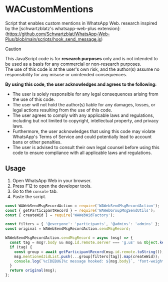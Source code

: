 # WACustomMentions
Script that enables custom mentions in WhatsApp Web.
research inspired by the [schwartzblatz's whatsapp-web-plus extension]:(https://github.com/Schwartzblat/WhatsApp-Web-Plus/blob/main/scripts/hook_send_message.js)

> [!CAUTION] 
> This JavaScript code is for **research purposes** only and is not intended to be used as a basis for any commercial or non-research purposes.  
> The use of this code is at the user's own risk, and the author(s) assume no responsibility for any misuse or unintended consequences.  
>
> **By using this code, the user acknowledges and agrees to the following:**
> 
> - The user is solely responsible for any legal consequences arising from the use of this code.  
> - The user will not hold the author(s) liable for any damages, losses, or legal actions resulting from the use of this code.  
> - The user agrees to comply with any applicable laws and regulations, including but not limited to copyright, intellectual property, and privacy laws.  
> - Furthermore, the user acknowledges that using this code may violate WhatsApp's Terms of Service and could potentially lead to account bans or other penalties.  
> - The user is advised to consult their own legal counsel before using this code to ensure compliance with all applicable laws and regulations.  
## Usage
1. Open WhatsApp Web in your browser.
2. Press F12 to open the developer tools.
3. Go to the `console` tab.
4. Paste the script.
```js
const WAWebSendMsgRecordAction = require('WAWebSendMsgRecordAction');
const { getParticipantRecord } = require('WAWebGroupMsgSendUtils');
const { createWid } = require('WAWebWidFactory');

const filters = { '@everyone': 'participants', '@admins': 'admins' };
const original = WAWebSendMsgRecordAction.sendMsgRecord;

WAWebSendMsgRecordAction.sendMsgRecord = async (msg) => {
  const tag = msg?.body && msg.id.remote.server === 'g.us' && Object.keys(filters).find(t => msg.body.includes(t));
  if (tag) {
    const group = await getParticipantRecord(msg.id.remote.toString());
    msg.mentionedJidList.push(...group[filters[tag]].map(createWid));
    console.log(`%c[DEBUG]%c message hooked: ${msg.body}`, 'font-weight: 900; font-size: 16px; color: orange;', '');
  }
  return original(msg);
};
```
